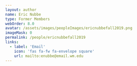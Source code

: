 ```yaml
---
layout: author
name: Eric Nubbe 
type: Former Members
webOrder: 8.0
avatar: /assets/images/peopleImages/ericnubbefall2019.png
imageMask: 0
permalink: /people/ericnubbefall2019
links:
  - label: 'Email'
    icon: 'fas fa-fw fa-envelope square'
    url: mailto:enubbe@email.wm.edu
---
```

